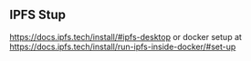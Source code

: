 ## IPFS Stup

https://docs.ipfs.tech/install/#ipfs-desktop
or docker setup at https://docs.ipfs.tech/install/run-ipfs-inside-docker/#set-up


